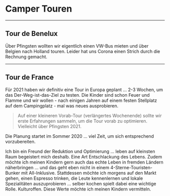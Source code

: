 # Camper Touren

---

## Tour de Benelux

Über Pfingsten wollten wir eigentlich einen VW-Bus mieten und über Belgien nach Holland touren. Leider hat uns Corona einen Strich durch die Rechnung gemacht.

---

## Tour de France

Für 2021 haben wir definitiv eine Tour in Europa geplant ... 2-3 Wochen, um das Der-Weg-ist-das-Ziel zu testen. Die Kinder sind schon Feuer und Flamme und wir wollen - nach einigen Jahren auf einem festen Stellplatz auf dem Campingplatz - mal was neues ausprobieren.

> Auf einer kleineren Vorab-Tour (verlängertes Wochenende) sollte wir erste Erfahrungen sammeln, um die Tour vorab zu optimieren. Vielleicht über Pfingsten 2021.

Die Planung startet im Sommer 2020 ... viel Zeit, um sich entsprechend vorzubereiten.

Ich bin ein Freund der Reduktion und Optimierung ... leben auf kleinsten Raum begeistert mich deshalb. Eine Art Entschlackung des Lebens. Zudem möchte ich meinen Kindern gern auch das echte Leben in fremden Ländern näherbringen ... und das geht eben nicht in einem 4-Sterne-Touristen-Bunker mit All-Inklusive. Stattdessen möchte ich morgens auf den Markt gehen, einen Espresso trinken, die Leute kennenlernen und lokale Spezialitäten auszuprobieren ... selber kochen spielt dabei eine wichtige Rolle. Kulturoffen. Diese Werte möchte ich meinen Kindern vermitteln.
